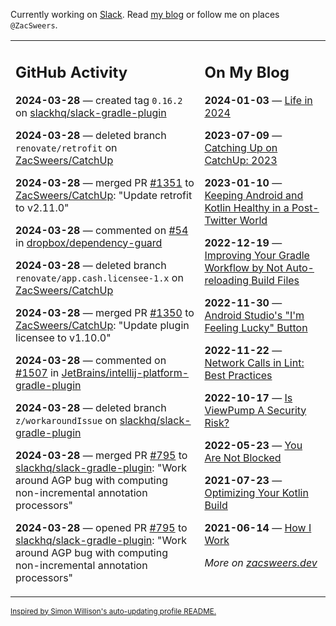 Currently working on [Slack](https://slack.com/). Read [my blog](https://zacsweers.dev/) or follow me on places `@ZacSweers`.

<table><tr><td valign="top" width="60%">

## GitHub Activity
<!-- githubActivity starts -->
**2024-03-28** — created tag `0.16.2` on [slackhq/slack-gradle-plugin](https://github.com/slackhq/slack-gradle-plugin)

**2024-03-28** — deleted branch `renovate/retrofit` on [ZacSweers/CatchUp](https://github.com/ZacSweers/CatchUp)

**2024-03-28** — merged PR [#1351](https://github.com/ZacSweers/CatchUp/pull/1351) to [ZacSweers/CatchUp](https://github.com/ZacSweers/CatchUp): "Update retrofit to v2.11.0"

**2024-03-28** — commented on [#54](https://github.com/dropbox/dependency-guard/issues/54#issuecomment-2026141769) in [dropbox/dependency-guard](https://github.com/dropbox/dependency-guard)

**2024-03-28** — deleted branch `renovate/app.cash.licensee-1.x` on [ZacSweers/CatchUp](https://github.com/ZacSweers/CatchUp)

**2024-03-28** — merged PR [#1350](https://github.com/ZacSweers/CatchUp/pull/1350) to [ZacSweers/CatchUp](https://github.com/ZacSweers/CatchUp): "Update plugin licensee to v1.10.0"

**2024-03-28** — commented on [#1507](https://github.com/JetBrains/intellij-platform-gradle-plugin/issues/1507#issuecomment-2026139875) in [JetBrains/intellij-platform-gradle-plugin](https://github.com/JetBrains/intellij-platform-gradle-plugin)

**2024-03-28** — deleted branch `z/workaroundIssue` on [slackhq/slack-gradle-plugin](https://github.com/slackhq/slack-gradle-plugin)

**2024-03-28** — merged PR [#795](https://github.com/slackhq/slack-gradle-plugin/pull/795) to [slackhq/slack-gradle-plugin](https://github.com/slackhq/slack-gradle-plugin): "Work around AGP bug with computing non-incremental annotation processors"

**2024-03-28** — opened PR [#795](https://github.com/slackhq/slack-gradle-plugin/pull/795) to [slackhq/slack-gradle-plugin](https://github.com/slackhq/slack-gradle-plugin): "Work around AGP bug with computing non-incremental annotation processors"
<!-- githubActivity ends -->
</td><td valign="top" width="40%">

## On My Blog
<!-- blog starts -->
**2024-01-03** — [Life in 2024](https://www.zacsweers.dev/life-in-2024/)

**2023-07-09** — [Catching Up on CatchUp: 2023](https://www.zacsweers.dev/catching-up-on-catchup-2023/)

**2023-01-10** — [Keeping Android and Kotlin Healthy in a Post-Twitter World](https://www.zacsweers.dev/keeping-android-healthy/)

**2022-12-19** — [Improving Your Gradle Workflow by Not Auto-reloading Build Files](https://www.zacsweers.dev/improving-your-workflow-by-not-auto-reloading-build-files/)

**2022-11-30** — [Android Studio's "I'm Feeling Lucky" Button](https://www.zacsweers.dev/android-studios-im-feeling-lucky-button/)

**2022-11-22** — [Network Calls in Lint: Best Practices](https://www.zacsweers.dev/network-calls-in-lint-best-practices/)

**2022-10-17** — [Is ViewPump A Security Risk?](https://www.zacsweers.dev/is-viewpump-a-security-risk/)

**2022-05-23** — [You Are Not Blocked](https://www.zacsweers.dev/you-are-not-blocked/)

**2021-07-23** — [Optimizing Your Kotlin Build](https://www.zacsweers.dev/optimizing-your-kotlin-build/)

**2021-06-14** — [How I Work](https://www.zacsweers.dev/how-i-work/)
<!-- blog ends -->
_More on [zacsweers.dev](https://zacsweers.dev/)_
</td></tr></table>

<sub><a href="https://simonwillison.net/2020/Jul/10/self-updating-profile-readme/">Inspired by Simon Willison's auto-updating profile README.</a></sub>